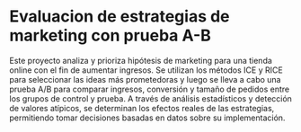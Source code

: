 # Evaluacion de estrategias de marketing con prueba A-B

Este proyecto analiza y prioriza hipótesis de marketing para una tienda online con el fin de aumentar ingresos. Se utilizan los métodos ICE y RICE para seleccionar las ideas más prometedoras y luego se lleva a cabo una prueba A/B para comparar ingresos, conversión y tamaño de pedidos entre los grupos de control y prueba. A través de análisis estadísticos y detección de valores atípicos, se determinan los efectos reales de las estrategias, permitiendo tomar decisiones basadas en datos sobre su implementación.
